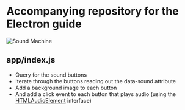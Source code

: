 # Accompanying repository for the Electron guide

![Sound Machine](https://rawgithub.com/bojzi/sound-machine/master/sketch/sound-machine.png)

## app/index.js
* Query for the sound buttons
* Iterate through the buttons reading out the data-sound attribute
* Add a background image to each button
* And add a click event to each button that plays audio (using the [HTMLAudioElement](https://developer.mozilla.org/en/docs/Web/API/HTMLAudioElement) interface)
